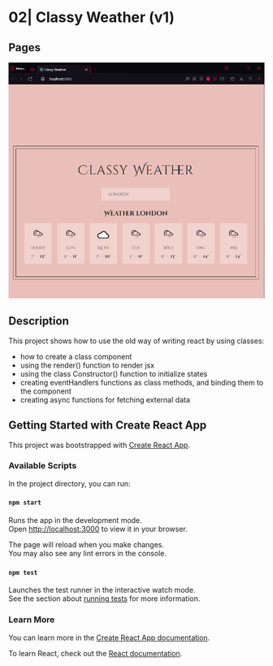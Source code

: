 # 02| Classy Weather (v1)

## Pages

![Classy Weather](classy-weather.png)

## Description

This project shows how to use the old way of writing react by using classes:

- how to create a class component
- using the render() function to render jsx
- using the class Constructor() function to initialize states
- creating eventHandlers functions as class methods, and binding them to the component
- creating async functions for fetching external data

## Getting Started with Create React App

This project was bootstrapped with [Create React App](https://github.com/facebook/create-react-app).

### Available Scripts

In the project directory, you can run:

#### `npm start`

Runs the app in the development mode.\
Open [http://localhost:3000](http://localhost:3000) to view it in your browser.

The page will reload when you make changes.\
You may also see any lint errors in the console.

#### `npm test`

Launches the test runner in the interactive watch mode.\
See the section about [running tests](https://facebook.github.io/create-react-app/docs/running-tests) for more information.

### Learn More

You can learn more in the [Create React App documentation](https://facebook.github.io/create-react-app/docs/getting-started).

To learn React, check out the [React documentation](https://reactjs.org/).
